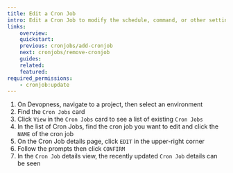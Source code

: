 ```yaml
---
title: Edit a Cron Job
intro: Edit a Cron Job to modify the schedule, command, or other settings of an existing Cron Job.
links:
    overview:
    quickstart:
    previous: cronjobs/add-cronjob
    next: cronjobs/remove-cronjob
    guides:
    related:
    featured:
required_permissions:
    - cronjob:update
---
```


1. On Devopness, navigate to a project, then select an environment
1. Find the `Cron Jobs` card
1. Click `View` in the `Cron Jobs` card to see a list of existing `Cron Jobs`
1. In the list of Cron Jobs, find the cron job you want to edit and click the `NAME` of the cron job
1. On the Cron Job details page, click `EDIT` in the upper-right corner
1. Follow the prompts then click `CONFIRM`
1. In the `Cron Job` details view, the recently updated `Cron Job` details can be seen

